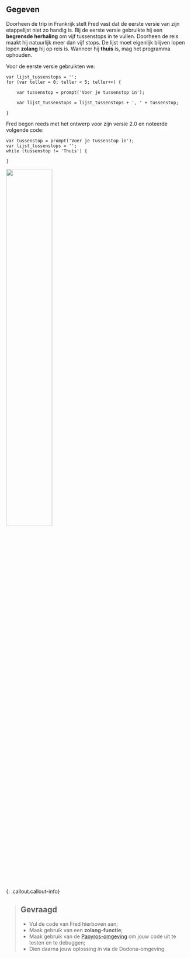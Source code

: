 ## Gegeven

Doorheen de trip in Frankrijk stelt Fred vast dat de eerste versie van zijn etappelijst niet zo handig is. Bij de eerste versie gebruikte hij een 
**begrensde herhaling** om vijf tussenstops in te vullen. Doorheen de reis maakt hij natuurlijk meer dan vijf stops. De lijst moet eigenlijk blijven lopen
lopen **zolang** hij op reis is. Wanneer hij **thuis** is, mag het programma ophouden. 


Voor de eerste versie gebruikten we: 

```
var lijst_tussenstops = '';
for (var teller = 0; teller < 5; teller++) { 

	var tussenstop = prompt('Voer je tussenstop in'); 
    
    var lijst_tussenstops = lijst_tussenstops + ', ' + tussenstop; 
    
}

```

Fred begon reeds met het ontwerp voor zijn versie 2.0 en noteerde volgende code: 

```
var tussenstop = prompt('Voer je tussenstop in'); 
var lijst_tussenstops = '';
while (tussenstop != 'Thuis') { 
       
}

```



<img src="https://images.pexels.com/photos/2996306/pexels-photo-2996306.jpeg?auto=compress&cs=tinysrgb&w=1260&h=750&dpr=1" width="50%"/>

{: .callout.callout-info}
> ## Gevraagd
> * Vul de code van Fred hierboven aan; 
> * Maak gebruik van een **zolang-functie**; 
> * Maak gebruik van de [Papyros-omgeving](https://papyros.dodona.be/?locale=nl&language=JavaScript) om jouw code uit te testen en te debuggen;
> * Dien daarna jouw oplossing in via de Dodona-omgeving. 
